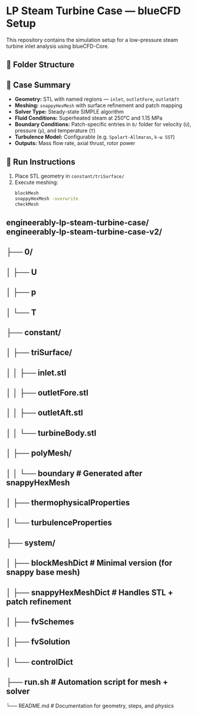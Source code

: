 # LP Steam Turbine Case — blueCFD Setup #

This repository contains the simulation setup for a low-pressure steam turbine inlet analysis using blueCFD-Core.

## 📁 Folder Structure ##

## 🔧 Case Summary

- **Geometry:** STL with named regions — `inlet`, `outletFore`, `outletAft`
- **Meshing:** `snappyHexMesh` with surface refinement and patch mapping
- **Solver Type:** Steady-state SIMPLE algorithm
- **Fluid Conditions:** Superheated steam at 250°C and 1.15 MPa
- **Boundary Conditions:** Patch-specific entries in `0/` folder for velocity (`U`), pressure (`p`), and temperature (`T`)
- **Turbulence Model:** Configurable (e.g. `Spalart-Allmaras`, `k-ω SST`)
- **Outputs:** Mass flow rate, axial thrust, rotor power

## 🚀 Run Instructions

1. Place STL geometry in `constant/triSurface/`
2. Execute meshing:
   ```bash
   blockMesh
   snappyHexMesh -overwrite
   checkMesh

engineerably-lp-steam-turbine-case/
engineerably-lp-steam-turbine-case-v2/
---
├── 0/
---
│   ├── U
---
│   ├── p
---
│   └── T
---
├── constant/
---
│   ├── triSurface/
---
│   │   ├── inlet.stl
---
│   │   ├── outletFore.stl
---
│   │   ├── outletAft.stl
---
│   │   └── turbineBody.stl
---
│   ├── polyMesh/
---
│   │   └── boundary              # Generated after snappyHexMesh
---
│   ├── thermophysicalProperties
---
│   └── turbulenceProperties
---
├── system/
---
│   ├── blockMeshDict             # Minimal version (for snappy base mesh)
---
│   ├── snappyHexMeshDict         # Handles STL + patch refinement
---
│   ├── fvSchemes
---
│   ├── fvSolution
---
│   └── controlDict
---
├── run.sh                        # Automation script for mesh + solver
---
└── README.md                     # Documentation for geometry, steps, and physics
